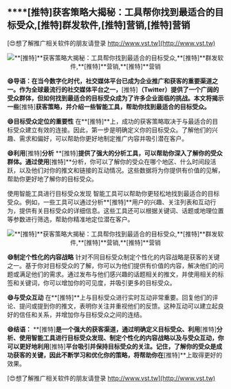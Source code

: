 ## ****[推特]**获客策略大揭秘：工具帮你找到最适合的目标受众,**[推特]**群发软件,**[推特]**营销,**[推特]**营销**

[😍想了解推广相关软件的朋友请登录 http://www.vst.tw](http://www.vst.tw)

 <center><img src="https://vst.tw/MP4/tuiguang/png/6.png" alt="**[推特]**获客策略大揭秘：工具帮你找到最适合的目标受众,**[推特]**群发软件,**[推特]**营销,**[推特]**营销"></center>

**😄导语：在当今数字化时代，社交媒体平台已成为企业推广和获客的重要渠道之一。作为全球最流行的社交媒体平台之一，**[推特]**（Twitter）提供了一个广阔的受众群体，但如何找到最适合的目标受众成为了许多企业面临的挑战。本文将揭示一些**[推特]**获客策略，并介绍一些智能工具，帮助你找到最适合的目标受众。**

**😄目标受众定位的重要性**
在**[推特]**上，成功的获客策略取决于与最适合的目标受众建立有效的连接。因此，第一步是明确定义你的目标受众。了解他们的兴趣、需求和偏好，可以帮助你更好地制定推广内容并吸引潜在客户。

**😄利用**[推特]**分析**
**[推特]**提供了强大的分析工具，可以帮助你深入了解你的受众群体。通过使用**[推特]**分析，你可以了解你的受众在哪个地区、什么时间段活跃，以及他们对你的推文和链接的互动情况。这些数据将为你提供有价值的见解，帮助你更好地了解你的目标受众。

使用智能工具进行目标受众发现
智能工具可以帮助你更轻松地找到最适合的目标受众。例如，一些工具可以通过分析**[推特]**用户的兴趣、关注列表和互动行为，提供有关目标受众的详细信息。这些工具还可以根据关键词、话题或地理位置等参数进行筛选，帮助你精准地定位潜在客户。

 <center><img src="https://vst.tw/MP4/tuiguang/png/2.png" alt="**[推特]**获客策略大揭秘：工具帮你找到最适合的目标受众,**[推特]**群发软件,**[推特]**营销,**[推特]**营销"></center>

**😄制定个性化的内容战略**
针对不同目标受众制定个性化的内容战略是获客的关键之一。基于你对目标受众的了解，你可以为他们提供有价值的内容，解决他们的问题或满足他们的需求。通过发布与他们感兴趣的话题相关的推文，并使用相关的标签和关键词，你可以增加你的可见度，并吸引更多的目标受众。

**😄与受众互动**
在**[推特]**上与目标受众进行实时互动非常重要。回复他们的评论、提问或提到你的推文，表明你关注并重视他们的反馈。这种互动可以建立起良好的信任和关系，并增加你与目标受众之间的连结。

**😄结语：**
**[推特]**是一个强大的获客渠道，通过明确定义目标受众、利用**[推特]**分析、使用智能工具进行目标受众发现、制定个性化的内容战略以及与受众互动，你可以更好地利用**[推特]**平台吸引并保持目标受众的关注。记住，了解你的受众是成功获客的关键，因此不断学习和优化你的策略，将帮助你在**[推特]**上取得更好的效果。

[😍想了解推广相关软件的朋友请登录 http://www.vst.tw](http://www.vst.tw)



